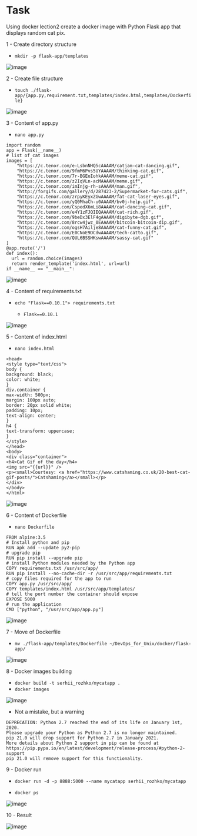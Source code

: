 # Task #
Using docker lection2 create a docker image with Python Flask app that displays random cat pix.

1 - Create directory structure

- `mkdir -p flask-app/templates`

![image](https://github.com/pronetware-it/DevOps_for_Unix/blob/main/docker/mkdir.gif)

2 - Create file structure 


- `touch ./flask-app/{app.py,requirement.txt,templates/index.html,templates/Dockerfile}`


![image](https://github.com/pronetware-it/DevOps_for_Unix/blob/main/docker/touch.gif)

3 - Content of app.py

- `nano app.py`

```from flask import Flask, render_template
import random
app = Flask(__name__)
# list of cat images
images = [
    "https://c.tenor.com/e-LsbnNHQ5cAAAAM/catjam-cat-dancing.gif",
    "https://c.tenor.com/9fmM6Pvs5UYAAAAM/thinking-cat.gif",
    "https://c.tenor.com/7r-BGEoIohkAAAAM/meme-cat.gif",
    "https://c.tenor.com/z2IqVLn-acMAAAAM/meme.gif",
    "https://c.tenor.com/imInjg-rh-sAAAAM/man.gif",
    "http://forgifs.com/gallery/d/287423-2/Supermarket-for-cats.gif",
    "https://c.tenor.com/zrpyKEyxZGwAAAAM/fat-cat-laser-eyes.gif",
    "https://c.tenor.com/yQ0MhaCh-u0AAAAM/bv0j-help.gif",
    "https://c.tenor.com/CspedX6mLi8AAAAM/cat-dancing-cat.gif",
    "https://c.tenor.com/e4Y1zFJQIEQAAAAM/cat-rich.gif",
    "https://c.tenor.com/9beDx3ElF4gAAAAM/digibyte-dgb.gif",
    "https://c.tenor.com/8rcw4jwz_0EAAAAM/bitcoin-bitcoin-dip.gif",
    "https://c.tenor.com/ogsH7Ailje8AAAAM/cat-funny-cat.gif",
    "https://c.tenor.com/E0CNoE9DCdwAAAAM/tech-catto.gif",
    "https://c.tenor.com/QUL6BSSHKswAAAAM/sassy-cat.gif"
]
@app.route('/')
def index():
  url = random.choice(images)
  return render_template('index.html', url=url)
if __name__ == "__main__":
```

![image](https://github.com/pronetware-it/DevOps_for_Unix/blob/main/docker/content-app.gif)

4 - Content of requirements.txt

- `echo "Flask==0.10.1"> requirements.txt`

  - `Flask==0.10.1`


![image](https://github.com/pronetware-it/DevOps_for_Unix/blob/main/docker/requ.gif)

5 - Content of index.html

- `nano index.html`

```<html>
<head>
<style type="text/css">
body {
background: black;
color: white;
}
div.container {
max-width: 500px;
margin: 100px auto;
border: 20px solid white;
padding: 10px;
text-align: center;
}
h4 {
text-transform: uppercase;
}
</style>
</head>
<body>
<div class="container">
<h4>Cat Gif of the day</h4>
<img src="{{url}}" />
<p><small>Courtesy: <a href="https://www.catshaming.co.uk/20-best-cat-gif-posts/">Catshaming</a></small></p>
</div>
</body>
</html>
```

![image](https://github.com/pronetware-it/DevOps_for_Unix/blob/main/docker/index.gif)

6 - Content of Dockerfile

- `nano Dockerfile`

```# our base image
FROM alpine:3.5
# Install python and pip
RUN apk add --update py2-pip
# upgrade pip
RUN pip install --upgrade pip
# install Python modules needed by the Python app
COPY requirements.txt /usr/src/app/
RUN pip install --no-cache-dir -r /usr/src/app/requirements.txt
# copy files required for the app to run
COPY app.py /usr/src/app/
COPY templates/index.html /usr/src/app/templates/
# tell the port number the container should expose
EXPOSE 5000
# run the application
CMD ["python", "/usr/src/app/app.py"]
```

![image](https://github.com/pronetware-it/DevOps_for_Unix/blob/main/docker/content-docker.gif)


7 - Move of Dockerfile

- `mv ./flask-app/templates/Dockerfile ~/DevOps_for_Unix/docker/flask-app/`

![image](https://github.com/pronetware-it/DevOps_for_Unix/blob/main/docker/mv-dockerfile.gif) 


8 - Docker images building

- `docker build -t serhii_rozhko/mycatapp .`
- `docker images`

![image](https://github.com/pronetware-it/DevOps_for_Unix/blob/main/docker/docker-build.gif)

- Not a mistake, but a warning

```
DEPRECATION: Python 2.7 reached the end of its life on January 1st, 2020.
Please upgrade your Python as Python 2.7 is no longer maintained. 
pip 21.0 will drop support for Python 2.7 in January 2021. 
More details about Python 2 support in pip can be found at 
https://pip.pypa.io/en/latest/development/release-process/#python-2-support 
pip 21.0 will remove support for this functionality.
```

9 - Docker run 

- `docker run -d -p 8888:5000 --name mycatapp serhii_rozhko/mycatapp`

- `docker ps`

![image](https://github.com/pronetware-it/DevOps_for_Unix/blob/main/docker/docker-run.gif)


10 - Result

![image](https://github.com/pronetware-it/DevOps_for_Unix/blob/main/docker/docker-run-result.gif)
